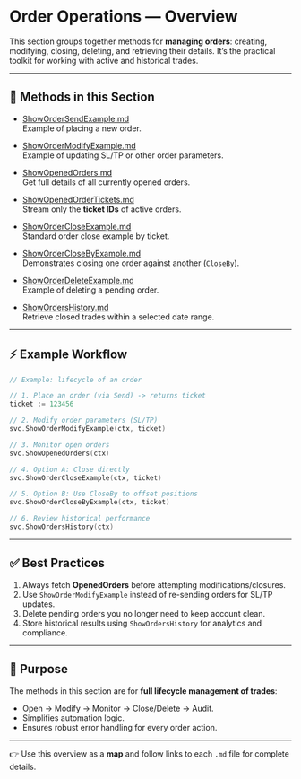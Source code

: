 # Order Operations — Overview

This section groups together methods for **managing orders**: creating, modifying, closing, deleting, and retrieving their details.
It’s the practical toolkit for working with active and historical trades.

---

## 📂 Methods in this Section

* [ShowOrderSendExample.md](ShowOrderSendExample.md)  
  Example of placing a new order.

* [ShowOrderModifyExample.md](ShowOrderModifyExample.md)  
  Example of updating SL/TP or other order parameters.

* [ShowOpenedOrders.md](ShowOpenedOrders.md)  
  Get full details of all currently opened orders.

* [ShowOpenedOrderTickets.md](ShowOpenedOrderTickets.md)  
  Stream only the **ticket IDs** of active orders.

* [ShowOrderCloseExample.md](ShowOrderCloseExample.md)  
  Standard order close example by ticket.

* [ShowOrderCloseByExample.md](ShowOrderCloseByExample.md)  
  Demonstrates closing one order against another (`CloseBy`).

* [ShowOrderDeleteExample.md](ShowOrderDeleteExample.md)  
  Example of deleting a pending order.

* [ShowOrdersHistory.md](ShowOrdersHistory.md)  
  Retrieve closed trades within a selected date range.


---

## ⚡ Example Workflow

```go
// Example: lifecycle of an order

// 1. Place an order (via Send) -> returns ticket
ticket := 123456

// 2. Modify order parameters (SL/TP)
svc.ShowOrderModifyExample(ctx, ticket)

// 3. Monitor open orders
svc.ShowOpenedOrders(ctx)

// 4. Option A: Close directly
svc.ShowOrderCloseExample(ctx, ticket)

// 5. Option B: Use CloseBy to offset positions
svc.ShowOrderCloseByExample(ctx, ticket)

// 6. Review historical performance
svc.ShowOrdersHistory(ctx)
```

---

## ✅ Best Practices

1. Always fetch **OpenedOrders** before attempting modifications/closures.
2. Use `ShowOrderModifyExample` instead of re-sending orders for SL/TP updates.
3. Delete pending orders you no longer need to keep account clean.
4. Store historical results using `ShowOrdersHistory` for analytics and compliance.

---

## 🎯 Purpose

The methods in this section are for **full lifecycle management of trades**:

* Open → Modify → Monitor → Close/Delete → Audit.
* Simplifies automation logic.
* Ensures robust error handling for every order action.

---

👉 Use this overview as a **map** and follow links to each `.md` file for complete details.
